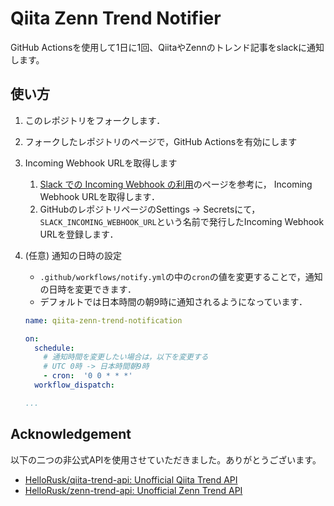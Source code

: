 # Qiita Zenn Trend Notifier

GitHub Actionsを使用して1日に1回、QiitaやZennのトレンド記事をslackに通知します。

## 使い方

1. このレポジトリをフォークします．
1. フォークしたレポジトリのページで，GitHub Actionsを有効にします
1. Incoming Webhook URLを取得します
    1. [Slack での Incoming Webhook の利用](https://slack.com/intl/ja-jp/help/articles/115005265063-Slack-%E3%81%A7%E3%81%AE-Incoming-Webhook-%E3%81%AE%E5%88%A9%E7%94%A8)のページを参考に，
    Incoming Webhook URLを取得します．
    1. GitHubのレポジトリページのSettings -> Secretsにて，`SLACK_INCOMING_WEBHOOK_URL`という名前で発行したIncoming Webhook URLを登録します．
1. (任意) 通知の日時の設定
    * `.github/workflows/notify.yml`の中の`cron`の値を変更することで，通知の日時を変更できます．
    * デフォルトでは日本時間の朝9時に通知されるようになっています．

    ```yaml
    name: qiita-zenn-trend-notification

    on:
      schedule:
        # 通知時間を変更したい場合は，以下を変更する
        # UTC 0時 -> 日本時間朝9時
        - cron:  '0 0 * * *'
      workflow_dispatch:

    ...
    ```

## Acknowledgement

以下の二つの非公式APIを使用させていただきました。ありがとうございます。

* [HelloRusk/qiita-trend-api: Unofficial Qiita Trend API](https://github.com/HelloRusk/qiita-trend-api)
* [HelloRusk/zenn-trend-api: Unofficial Zenn Trend API](https://github.com/HelloRusk/zenn-trend-api)
